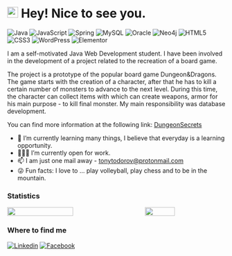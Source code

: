 <h1><img src="https://slackmojis.com/emojis/6910-blob_smile/download" width="25"/> Hey! Nice to see you.</h1>

![Java](https://img.shields.io/badge/Java-ED8B00?style=flat&logo=openjdk&logoColor=black)
![JavaScript](https://img.shields.io/badge/JavaScript-F7DF1E?style=flat&logo=javascript&logoColor=black)
![Spring](https://img.shields.io/badge/Spring-6DB33F?style=flat&logo=spring&logoColor=white)
![MySQL](https://img.shields.io/badge/MySQL-005C84?style=flat&logo=mysql&logoColor=white)
![Oracle](https://img.shields.io/badge/Oracle-F80000?style=flat&logo=Oracle&logoColor=white)
![Neo4j](https://img.shields.io/badge/Neo4j-018bff?style=flat&logo=neo4j&logoColor=white)
![HTML5](https://img.shields.io/badge/HTML5-E34F26?style=flat&logo=html5&logoColor=white)
![CSS3](https://img.shields.io/badge/CSS3-1572B6?style=flat&logo=css3&logoColor=white)
![WordPress](https://img.shields.io/badge/Wordpress-21759B?style=flat&logo=wordpress&logoColor=white)
![Elementor](https://img.shields.io/badge/Elementor-9146FF?style=flat&logo=elementor&logoColor=white)

I am a self-motivated Java Web Development student. I have been involved in the development of a project related to the recreation of a board game.

The project is a prototype of the popular board game Dungeon&Dragons. The game starts with the creation of a character, after that he has to kill a certain number of monsters to advance to the next level. During this time, the character can collect items with which can create weapons, armor for his main purpose - to kill final monster. My main responsibility was database development.

You can find more information at the following link: [DungeonSecrets](https://github.com/summer-java-2021-rising-tigers)

- 🌱 I’m currently learning many things, I believe that everyday is a learning opportunity.
- 👨🏻‍💻 I’m currently open for work.
- 📫 I am just one mail away - tonytodorov@protonmail.com
- 😜 Fun facts: I love to ... play volleyball, play chess and to be in the mountain.
  
### Statistics

<div style="display: flex; justify-content: space-between;">
    <img src="https://github-readme-stats.vercel.app/api?username=tonytodorov&theme=darcula&bg_color=00000000&show_icons=true&hide_border=true&count_private=true" style="width: 55%;">
    <img src="https://github-readme-stats.vercel.app/api/top-langs?username=tonytodorov&langs_count=8&layout=compact&theme=darcula&bg_color=00000000&hide_border=true&hide=Mathematica&text_color=3498db&&count_private=true&include_all_commits=true" style="width: 37%;">
</div>


### Where to find me
[![Linkedin](https://img.shields.io/badge/LinkedIn-0077B5?style=flat&logo=linkedin&logoColor=white)](https://www.linkedin.com/in/tony-todorov/) 
[![Facebook](https://img.shields.io/badge/Facebook-1877F2?style=flat&logo=facebook&logoColor=white)](https://facebook.com/tonytodorovv)
